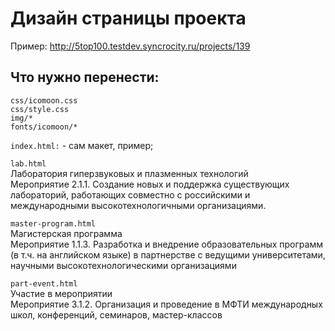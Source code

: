 # Дизайн страницы проекта
Пример: http://5top100.testdev.syncrocity.ru/projects/139

## Что нужно перенести:
```
css/icomoon.css
css/style.css
img/*
fonts/icomoon/*
```

`index.html:` - сам макет, пример;   
    
`lab.html`   
Лаборатория гиперзвуковых и плазменных технологий   
Мероприятие 2.1.1. Создание новых и поддержка существующих лабораторий, работающих совместно с российскими и международными высокотехнологичными организациями.

`master-program.html`   
Магистерская программа   
Мероприятие 1.1.3. Разработка и внедрение образовательных программ (в т.ч. на английском языке) в партнерстве с ведущими университетами, научными  высокотехнологическими организациями   
   
`part-event.html`   
Участие в мероприятии   
Мероприятие 3.1.2. Организация и проведение в МФТИ международных школ, конференций,  семинаров, мастер-классов   
